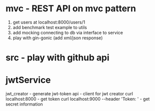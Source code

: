 # mvc - REST API on mvc pattern
1. get users at localhost:8000/users/1
2. add benchmark test example to utils
2. add mocking connecting to db via interface to service
3. play with gin-gonic (add xml/json response)


# src - play with github api

# jwtService
jwt_creator - generate jwt-token
api - client for jwt creator
curl localhost:8000 - get token
curl localhost:9000 --header 'Token: <insert-copyied-token>' - get secret information 